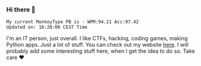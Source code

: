 ### Hi there 👋
<!-- PB START -->
```
My current MonkeyType PB is - WPM:94.21 Acc:97.42
Updated on: 16:20:06 CEST Time
```
<!-- PB END -->
I'm an IT person, just overall. I like CTFs, hacking, coding games, making Python apps. Just a lot of stuff.
You can check out my website [here](https://skill3472.github.io/).
I will probably add some interesting stuff here, when I get the idea to do so. Take care ❤️
